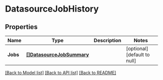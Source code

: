 # DatasourceJobHistory

## Properties
Name | Type | Description | Notes
------------ | ------------- | ------------- | -------------
**Jobs** | [**[]DatasourceJobSummary**](DatasourceJobSummary.md) |  | [optional] [default to null]

[[Back to Model list]](../README.md#documentation-for-models) [[Back to API list]](../README.md#documentation-for-api-endpoints) [[Back to README]](../README.md)

